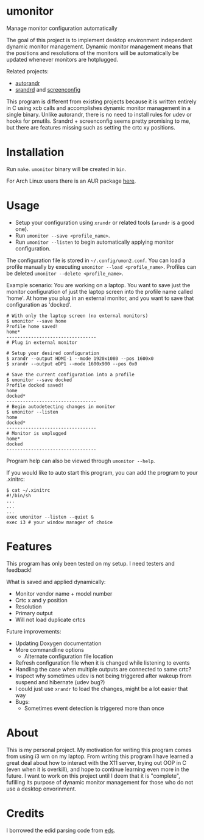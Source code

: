 # umonitor
Manage monitor configuration automatically

The goal of this project is to implement desktop environment independent dynamic monitor
management. Dynamic monitor management means that the positions and resolutions
of the monitors will be automatically be updated whenever monitors are
hotplugged.

Related projects:
* [autorandr](https://github.com/phillipberndt/autorandr)
* [srandrd](https://github.com/jceb/srandrd) and [screenconfig](https://github.com/jceb/screenconfig)

This program is different from existing projects because it is written entirely
in C using xcb calls and accomplishes dynamic monitor management in a single
binary. Unlike autorandr, there is no need to install rules for udev or hooks
for pmutils. Srandrd + screenconfig seems pretty promising to me, but there are
features missing such as setting the crtc xy positions.

# Installation
Run `make`. `umonitor` binary will be created in `bin`.

For Arch Linux users there is an AUR package [here](https://aur.archlinux.org/packages/umonitor-git/).

# Usage
* Setup your configuration using `xrandr` or related tools (`arandr` is a good one).
* Run `umonitor --save <profile_name>`.
* Run `umonitor --listen` to begin automatically applying monitor configuration.


The configuration file is stored in `~/.config/umon2.conf`. You can load a
profile manually by executing `umonitor --load <profile_name>`. Profiles can be
deleted `umonitor --delete <profile_name>`.

Example scenario: You are working on a laptop. You want to save just the monitor
configuration of just the laptop screen into the profile name called 'home'. At
home you plug in an external monitor, and you want to save that configuration as
'docked'.

```
# With only the laptop screen (no external monitors)
$ umonitor --save home
Profile home saved!
home*
---------------------------------
# Plug in external monitor

# Setup your desired configuration
$ xrandr --output HDMI-1 --mode 1920x1080 --pos 1600x0
$ xrandr --output eDP1 --mode 1600x900 --pos 0x0

# Save the current configuration into a profile
$ umonitor --save docked
Profile docked saved!
home
docked*
---------------------------------
# Begin autodetecting changes in monitor
$ umonitor --listen
home
docked*
---------------------------------
# Monitor is unplugged
home*
docked
---------------------------------
```

Program help can also be viewed through `umonitor --help`.

If you would like to auto start this program, you can add the program to your .xinitrc:
```
$ cat ~/.xinitrc
#!/bin/sh
...
...
...
exec umonitor --listen --quiet &
exec i3 # your window manager of choice
```

# Features
This program has only been tested on my setup. I need testers and feedback!

What is saved and applied dynamically:
* Monitor vendor name + model number
* Crtc x and y position
* Resolution
* Primary output
* Will not load duplicate crtcs

Future improvements:

* Updating Doxygen documentation
* More commandline options
  * Alternate configuration file location
* Refresh configuration file when it is changed while listening to events
* Handling the case when multiple outputs are connected to same crtc?
* Inspect why sometimes udev is not being triggered after wakeup from suspend and
hibernate (udev bug?)
* I could just use `xrandr` to load the changes, might be a lot easier that way
* Bugs:
  * Sometimes event detection is triggered more than once

# About
This is my personal project. My motivation for writing this program comes from
using i3 wm on my laptop. From writing this program I have learned a great
deal about how to interact with the X11 server, trying out OOP in C (even when
it is overkill), and hope to continue learning even more in the future. I want
to work on this project until I deem that it is "complete", fufilling its
purpose of dynamic monitor management for those who do not use a desktop
envorinment.

# Credits
I borrowed the edid parsing code from [eds](https://github.com/compnerd/eds).
